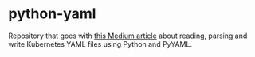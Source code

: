 # python-yaml
Repository that goes with [this Medium article](https://medium.com/p/cd60029b3f62#0319-12b401366dc1) about reading, parsing and write Kubernetes YAML files using Python and PyYAML.
